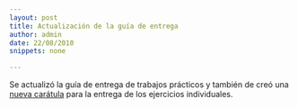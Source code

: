 ```yaml
---
layout: post
title: Actualización de la guía de entrega
author: admin
date: 22/08/2010
snippets: none

---
```

<div class="entry-content">
						<p>Se actualizó la guía de entrega de trabajos prácticos y también de creó una <a href="/1985/10/25/No-encontrado.html" target="_blank">nueva carátula</a> para la entrega de los ejercicios individuales.</p>
											</div>
